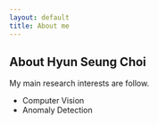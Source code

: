 ```yaml
---
layout: default
title: About me
---
```


<div class="post">
	<h2 class="pageTitle">About Hyun Seung Choi</h2>
	<p> My main research interests are follow.</p>
	<ul>
		<li>Computer Vision</li>
		<li>Anomaly Detection</li>
	</ul>
</div>
